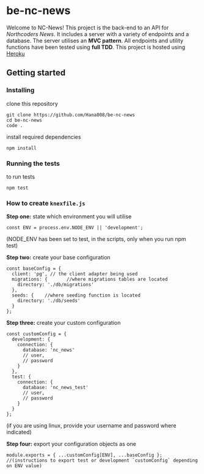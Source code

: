 # be-nc-news

Welcome to NC-News! This project is the back-end to an API for _Northcoders News_. 
It includes a server with a variety of endpoints and a database.
The server utilises an __MVC pattern__.
All endpoints and utility functions have been tested using __full TDD__.
This project is hosted using [Heroku](https://nc-news-ltd.herokuapp.com/)

## Getting started

### Installing

clone this repository

```
git clone https://github.com/Hana008/be-nc-news
cd be-nc-news
code .
```

install required dependencies

```
npm install
```

### Running the tests

to run tests

```
npm test
```

### How to create `knexfile.js`

__Step one:__ state which environment you will utilise

```
const ENV = process.env.NODE_ENV || 'development';
```
(NODE_ENV has been set to test, in the scripts, only when you run npm test)


__Step two:__ create your base configuration

```
const baseConfig = {
  client: 'pg', // the client adapter being used
  migrations: {       //where migrations tables are located
    directory: './db/migrations' 
  },
  seeds: {    //where seeding function is located
    directory: './db/seeds'
  }
};
```

__Step three:__ create your custom configuration 

```
const customConfig = {
  development: {
    connection: {
      database: 'nc_news'
      // user,
      // password
    }
  },
  test: {
    connection: {
      database: 'nc_news_test'
      // user,
      // password
    }
  }
};
```
(if you are using linux, provide your username and password where indicated)

__Step four:__ export your configuration objects as one

```
module.exports = { ...customConfig[ENV], ...baseConfig }; //(instructions to export test or development `customConfig` depending on ENV value)

```
